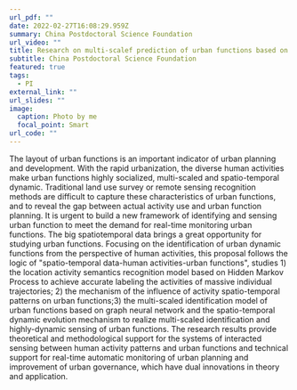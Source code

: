```yaml
---
url_pdf: ""
date: 2022-02-27T16:08:29.959Z
summary: China Postdoctoral Science Foundation
url_video: ""
title: Research on multi-scalef prediction of urban functions based on big data
subtitle: China Postdoctoral Science Foundation
featured: true
tags:
  - PI
external_link: ""
url_slides: ""
image:
  caption: Photo by me
  focal_point: Smart
url_code: ""
---
```


The layout of urban functions is an important indicator of urban planning and development. With the rapid urbanization, the diverse human activities make urban
functions highly socialized, multi-scaled and spatio-temporal dynamic. Traditional land use survey or remote sensing recognition methods are difficult to capture
these characteristics of urban functions, and to reveal the gap between actual activity use and urban function planning. It is urgent to build a new framework of
identifying and sensing urban function to meet the demand for real-time monitoring urban functions. The big spatiotemporal data brings a great opportunity for
studying urban functions. Focusing on the identification of urban dynamic functions from the perspective of human activities, this proposal follows the
logic of "spatio-temporal data-human activities-urban functions", studies 1) the location activity semantics recognition model based on Hidden Markov Process to
achieve accurate labeling the activities of massive individual trajectories; 2) the mechanism of the influence of activity spatio-temporal patterns on urban
functions;3) the multi-scaled identification model of urban functions based on graph neural network and the spatio-temporal dynamic evolution mechanism to
realize multi-scaled identification and highly-dynamic sensing of urban functions. The research results provide theoretical and methodological support for the
systems of interacted sensing between human activity patterns and urban functions and technical support for real-time automatic monitoring of urban planning and improvement of urban governance, which have dual innovations in theory and
application.